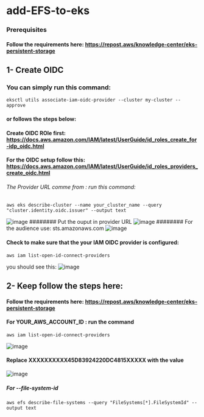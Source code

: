# add-EFS-to-eks

### Prerequisites

#### Follow the requirements here: https://repost.aws/knowledge-center/eks-persistent-storage
## 1- Create OIDC
### You can simply run this command: 
```
eksctl utils associate-iam-oidc-provider --cluster my-cluster --approve
```
#### or follows the steps below:
#### Create OIDC ROle first: https://docs.aws.amazon.com/IAM/latest/UserGuide/id_roles_create_for-idp_oidc.html
#### For the OIDC setup follow this: https://docs.aws.amazon.com/IAM/latest/UserGuide/id_roles_providers_create_oidc.html
###### The Provider URL comme from : run this command: 
```
aws eks describe-cluster --name your_cluster_name --query "cluster.identity.oidc.issuer" --output text
```
![image](https://github.com/thedevopsguru1/add-EFS-to-eks/assets/126810742/70ebb446-a54b-4ced-b4e2-13c225d9d040)
######## Put the ouput in provider URL
![image](https://github.com/thedevopsguru1/add-EFS-to-eks/assets/126810742/d8a38785-9065-4b68-827b-9f7382b27912)
######## For the audience use: sts.amazonaws.com
![image](https://github.com/thedevopsguru1/add-EFS-to-eks/assets/126810742/9caae496-ed69-4711-82f2-00f492a3b5ea)

#### Check to make sure that the your IAM OIDC provider is configured:
```
aws iam list-open-id-connect-providers
```
you should see this:
![image](https://github.com/thedevopsguru1/add-EFS-to-eks/assets/126810742/6339b1bf-a568-41e9-9609-b8983c51075a)


## 2- Keep follow the steps here:
#### Follow the requirements here: https://repost.aws/knowledge-center/eks-persistent-storage
#### For YOUR_AWS_ACCOUNT_ID : run the command
```
aws iam list-open-id-connect-providers
```
![image](https://github.com/thedevopsguru1/add-EFS-to-eks/assets/126810742/241a6271-eeff-48f5-bbdd-da1fcc83a74a)

####  Replace XXXXXXXXXX45D83924220DC4815XXXXX with the value
![image](https://github.com/thedevopsguru1/add-EFS-to-eks/assets/126810742/044c8017-611d-4e35-87ae-e8760ab0bfdc)
##### For  --file-system-id
```
aws efs describe-file-systems --query "FileSystems[*].FileSystemId" --output text
```





